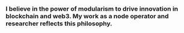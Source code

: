 ### I believe in the power of modularism to drive innovation in blockchain and web3. My work as a node operator and researcher reflects this philosophy.
